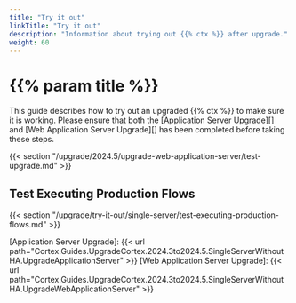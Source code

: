 ```yaml
---
title: "Try it out"
linkTitle: "Try it out"
description: "Information about trying out {{% ctx %}} after upgrade."
weight: 60
---
```


# {{% param title %}}

This guide describes how to try out an upgraded {{% ctx %}} to make sure it is working. Please ensure that both the [Application Server Upgrade][] and [Web Application Server Upgrade][] has been completed before taking these steps.

{{< section "/upgrade/2024.5/upgrade-web-application-server/test-upgrade.md" >}}

## Test Executing Production Flows

{{< section "/upgrade/try-it-out/single-server/test-executing-production-flows.md" >}}

[Application Server Upgrade]: {{< url path="Cortex.Guides.UpgradeCortex.2024.3to2024.5.SingleServerWithoutHA.UpgradeApplicationServer" >}}
[Web Application Server Upgrade]: {{< url path="Cortex.Guides.UpgradeCortex.2024.3to2024.5.SingleServerWithoutHA.UpgradeWebApplicationServer" >}}